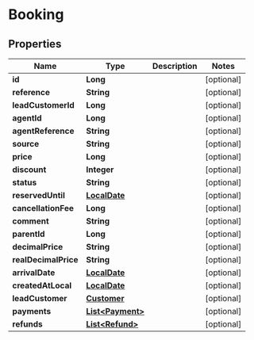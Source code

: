 
# Booking

## Properties
Name | Type | Description | Notes
------------ | ------------- | ------------- | -------------
**id** | **Long** |  |  [optional]
**reference** | **String** |  |  [optional]
**leadCustomerId** | **Long** |  |  [optional]
**agentId** | **Long** |  |  [optional]
**agentReference** | **String** |  |  [optional]
**source** | **String** |  |  [optional]
**price** | **Long** |  |  [optional]
**discount** | **Integer** |  |  [optional]
**status** | **String** |  |  [optional]
**reservedUntil** | [**LocalDate**](LocalDate.md) |  |  [optional]
**cancellationFee** | **Long** |  |  [optional]
**comment** | **String** |  |  [optional]
**parentId** | **Long** |  |  [optional]
**decimalPrice** | **String** |  |  [optional]
**realDecimalPrice** | **String** |  |  [optional]
**arrivalDate** | [**LocalDate**](LocalDate.md) |  |  [optional]
**createdAtLocal** | [**LocalDate**](LocalDate.md) |  |  [optional]
**leadCustomer** | [**Customer**](Customer.md) |  |  [optional]
**payments** | [**List&lt;Payment&gt;**](Payment.md) |  |  [optional]
**refunds** | [**List&lt;Refund&gt;**](Refund.md) |  |  [optional]




